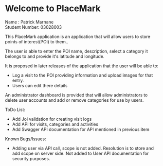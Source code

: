 Welcome to PlaceMark
==============================

Name : Patrick Marnane  
Student Number: 03028003

This PlaceMark application is an application that will allow users to store points of interest(POI) to them..

The user is able to enter the POI name, description, select a category it belongs to and provide it's latitude and longitude.

It is proposed in later releases of the application that the user will be able to:

- Log a visit to the POI providing information and upload images for that entry.
- Users can edit there details

An administrator dashboard is provided that will allow administrators to delete user accounts and add or remove categories for use by users.

ToDo List:
- Add Joi validation for creating visit logs
- Add API for visits, categories and activities
- Add Swagger API documentation for API mentioned in previous item

Known Bugs/Issues:
 - Adding user via API call, scope is not added. Resolution is to store and add scope on server side.
 Not added to User API documentation for security purposes.